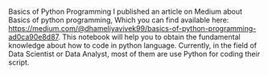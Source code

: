 Basics of Python Programming
I published an article on Medium about Basics of python programming, Which you can find available here: https://medium.com/@dhameliyavivek99/basics-of-python-programming-ad0ca90e8d87. 
This notebook will help you to obtain the fundamental knowledge about how to code in python language. Currently, in the field of Data Scientist or Data Analyst, most of them are use Python for coding their script.
